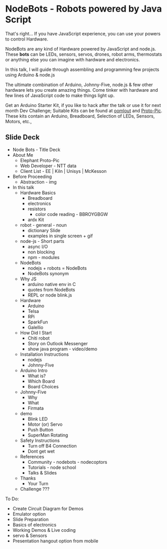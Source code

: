 # NodeBots - Robots powered by Java Script


That's right... If you have JavaScript experience, you can use your powers to control Hardware.

NodeBots are any kind of Hardware powered by JavaScript and node.js. These **bots** can be LEDs, sensors, servos, drones, robot arms, thermostats or anything else you can imagine with hardware and electronics.

In this talk, I will guide through assembling and programming few projects using Arduino & node.js

The ultimate combination of Arduino, Johnny-Five, node.js & few other hardware lets you create amazing things. Come tinker with hardware and few lines of JavaScript code to make things light up.


Get an Arduino Starter Kit, if you like to hack after the talk or use it for next month Dev Challenge; Suitable Kits can be found at [oomlout](http://oomlout.co.uk/collections/arduino/products/arduino-starter-kit-ardx) and [Proto-Pic](http://proto-pic.co.uk/proto-pic-arduino-starter-kit-for-arduino-uno/). These kits contain an Arduino, Breadboard, Selection of LEDs, Sensors, Motors, etc.,

## Slide Deck

- Node Bots - Title Deck
- About Me
  - Elephant Proto-Pic
  - Web Developer - NTT data
  - Client List - EE | Kiln | Unisys | McKesson
- Before Proceeding
  - Abstraction - img
- In this talk
  - Hardware Basics
    - Breadboard
    - electronics
    - resistors
      - color code reading - BBROYGBGW
    - ardx Kit
  - robot - general - noun
    - dictionary Slide
    - examples in single screen + gif
  - node-js - Short parts
    - async I/O
    - non blocking
    - npm - modules
  - NodeBots
    - nodejs + robots = NodeBots
    - NodeBots synonym
  - Why JS
    - arduino native env in C
    - quotes from NodeBots
    - REPL or node blink.js
  - Hardware
    - Arduino
    - Telsa
    - RPi
    - SparkFun
    - Galellio
  - How Did I Start
    - Chiti robot
    - Story on Outlook Messenger
    - show java program - video/demo
  - Installation Instructions
    - nodejs
    - Johnny-Five
  - Arduino Intro
    - What is?
    - Which Board
    - Board Choices
  - Johnny-Five
    - Why
    - What
    - Firmata
  - demo
    - Blink LED
    - Motor (or) Servo
    - Push Button
    - SuperMan Rotating    
  - Safety Instructions
    - Turn off B4 Connection
    - Dont get wet
  - References
    - Community - nodebots - nodecoptors
    - Tutorials - node school
    - Talks & Slides
  - Thanks
    - Your Turn
  - Challenge ???


To Do:
- Create Circuit Diagram for Demos
- Emulator option
- Slide Preparation
- Basics of electronics
- Working Demos & Live coding
- servo & Sensors
- Presentation hangout option from mobile
